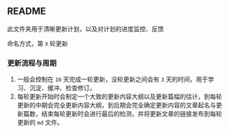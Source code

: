 ## README

此文件夹用于清晰更新计划，以及对计划的进度监控、反馈

命名方式，第 `X` 轮更新

### 更新流程与周期

1. 一般会控制在 `10` 天完成一轮更新，没轮更新之间会有 `3` 天的时间，用于学习、沉淀、缓冲、检查修订。
2. 每轮更新开始时会制定一个大致的更新内容大纲以及更新篇幅的估计，到每轮更新的中期会完全更新内容大纲，到后期会完全确定更新内容的文章起名与更新篇数，结束每轮更新时会进行最后的检测，并将更新文章的链接发布到每轮更新的 `md` 文件。



